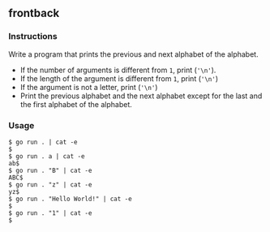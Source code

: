 ## frontback

### Instructions

Write a program that prints the previous and next alphabet of the alphabet.
- If the number of arguments is different from `1`, print (`'\n'`).
- If the length of the argument is different from `1`, print (`'\n'`)
- If the argument is not a letter, print (`'\n'`)
- Print the previous alphabet and the next alphabet except for the last and the first alphabet of the alphabet.

### Usage

```console
$ go run . | cat -e 
$
$ go run . a | cat -e
ab$
$ go run . "B" | cat -e
ABC$
$ go run . "z" | cat -e
yz$
$ go run . "Hello World!" | cat -e
$
$ go run . "1" | cat -e
$
```
